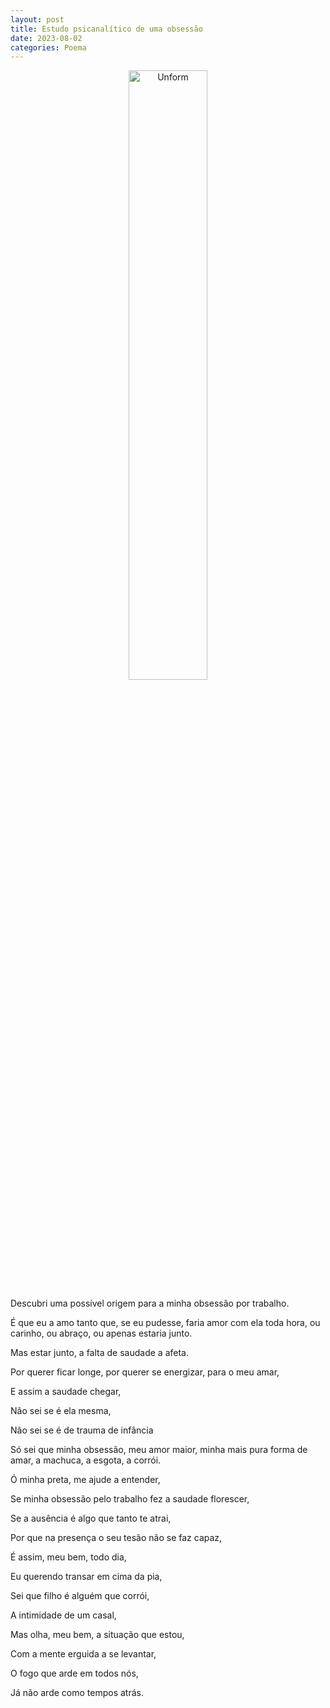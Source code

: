 ```yaml
---
layout: post
title: Estudo psicanalítico de uma obsessão
date: 2023-08-02
categories: Poema
---
```


<p align="center">
<img src="{{ site.baseurl }}/images/2023-08-02-Estudo-psicanalitico-de-uma-obsessao.png" height="50%" width="50%" alt="Unform" />
 </p>

Descubri uma possível origem para a minha obsessão por trabalho.

É que eu a amo tanto que, se eu pudesse, faria amor com ela toda hora, ou carinho, ou abraço, ou apenas estaria junto.

Mas estar junto, a falta de saudade a afeta.

Por querer ficar longe, por querer se energizar, para o meu amar,

E assim a saudade chegar,

Não sei se é ela mesma,

Não sei se é de trauma de infância

Só sei que minha obsessão, meu amor maior, minha mais pura forma de amar, a machuca, a esgota, a corrói.

Ó minha preta, me ajude a entender,

Se minha obsessão pelo trabalho fez a saudade florescer,

Se a ausência é algo que tanto te atrai,

Por que na presença o seu tesão não se faz capaz,

É assim, meu bem, todo dia,

Eu querendo transar em cima da pia,

Sei que filho é alguém que corrói,

A intimidade de um casal,

Mas olha, meu bem, a situação que estou,

Com a mente erguida a se levantar,

O fogo que arde em todos nós,

Já não arde como tempos atrás.
